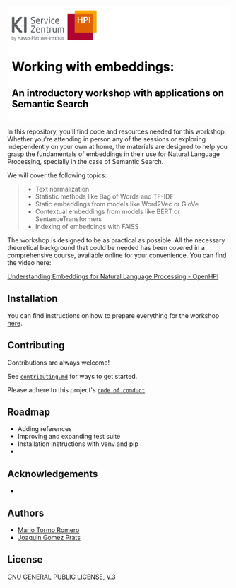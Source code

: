 <div style="background-color: #ffffff; color: #000000; padding: 10px;">
<img src="./media/img/kisz_logo.png" width="192" height="69"> 
<h1> Working with embeddings:
<h2> An introductory workshop with applications on Semantic Search
</div>
    
In this repository, you'll find code and resources needed for this workshop. Whether you're attending in person any of the sessions or exploring independently on your own at home, the materials are designed to help you grasp the fundamentals of embeddings in their use for Natural Language Processing, specially in the case of Semantic Search.  

We will cover the following topics:

> - Text normalization
> - Statistic methods like Bag of Words and TF-IDF
> - Static embeddings from models like Word2Vec or GloVe
> - Contextual embeddings from models like BERT or SentenceTransformers
> - Indexing of embeddings with FAISS

The workshop is designed to be as practical as possible. All the necessary theoretical background that could be needed has been covered in a comprehensive course, available online for your convenience. You can find the video here:

[Understanding Embeddings for Natural Language Processing - OpenHPI](https://open.hpi.de/courses/embeddingsfornlp-kisz2023)

## Installation

You can find instructions on how to prepare everything for the workshop [here](instructions.md).
    
## Contributing

Contributions are always welcome!

See [`contributing.md`](contributing.md) for ways to get started.

Please adhere to this project's [`code of conduct`](CODE_OF_CONDUCT.md).


## Roadmap
- Adding references
- Improving and expanding test suite
- Installation instructions with venv and pip
- 

## Acknowledgements
- 

## Authors
- [Mario Tormo Romero](https://github.com/mt0rm0)
- [Joaquin Gomez Prats](https://github.com/slovanos)

## License

[GNU GENERAL PUBLIC LICENSE, V.3](LICENSE)
